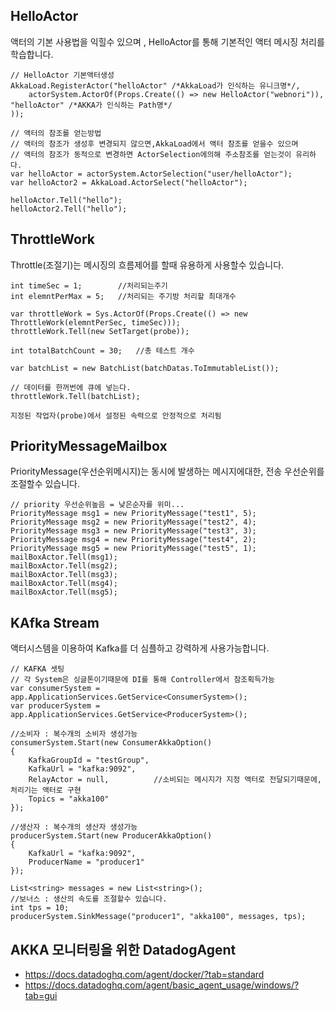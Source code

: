 ## HelloActor

액터의 기본 사용법을 익힐수 있으며 , HelloActor를 통해 기본적인 액터 메시징 처리를 학습합니다.

    // HelloActor 기본액터생성
    AkkaLoad.RegisterActor("helloActor" /*AkkaLoad가 인식하는 유니크명*/,
        actorSystem.ActorOf(Props.Create(() => new HelloActor("webnori")), "helloActor" /*AKKA가 인식하는 Path명*/
    ));

    // 액터의 참조를 얻는방법
    // 액터의 참조가 생성후 변경되지 않으면,AkkaLoad에서 액터 참조를 얻을수 있으며
    // 액터의 참조가 동적으로 변경하면 ActorSelection에의해 주소참조를 얻는것이 유리하다.
    var helloActor = actorSystem.ActorSelection("user/helloActor");
    var helloActor2 = AkkaLoad.ActorSelect("helloActor");

    helloActor.Tell("hello");
    helloActor2.Tell("hello");



## ThrottleWork

Throttle(조절기)는 메시징의 흐름제어를 할때 유용하게 사용할수 있습니다.

    int timeSec = 1;        //처리되는주기
    int elemntPerMax = 5;   //처리되는 주기방 처리할 최대개수            

    var throttleWork = Sys.ActorOf(Props.Create(() => new ThrottleWork(elemntPerSec, timeSec)));
    throttleWork.Tell(new SetTarget(probe));

    int totalBatchCount = 30;   //총 테스트 개수
            
    var batchList = new BatchList(batchDatas.ToImmutableList());

    // 데이터를 한꺼번에 큐에 넣는다.
    throttleWork.Tell(batchList);

    지정된 작업자(probe)에서 설정된 속력으로 안정적으로 처리됨

## PriorityMessageMailbox

PriorityMessage(우선순위메시지)는 동시에 발생하는 메시지에대한, 전송 우선순위를 조절할수 있습니다.

    // priority 우선순위높음 = 낮은순자를 위미...
    PriorityMessage msg1 = new PriorityMessage("test1", 5);
    PriorityMessage msg2 = new PriorityMessage("test2", 4);
    PriorityMessage msg3 = new PriorityMessage("test3", 3);
    PriorityMessage msg4 = new PriorityMessage("test4", 2);
    PriorityMessage msg5 = new PriorityMessage("test5", 1);
    mailBoxActor.Tell(msg1);
    mailBoxActor.Tell(msg2);
    mailBoxActor.Tell(msg3);
    mailBoxActor.Tell(msg4);
    mailBoxActor.Tell(msg5);

## KAfka Stream

액터시스템을 이용하여 Kafka를 더 심플하고 강력하게 사용가능합니다.

    // KAFKA 셋팅
    // 각 System은 싱글톤이기때문에 DI를 통해 Controller에서 참조획득가능
    var consumerSystem = app.ApplicationServices.GetService<ConsumerSystem>();
    var producerSystem = app.ApplicationServices.GetService<ProducerSystem>();

    //소비자 : 복수개의 소비자 생성가능
    consumerSystem.Start(new ConsumerAkkaOption()
    {
        KafkaGroupId = "testGroup",
        KafkaUrl = "kafka:9092",
        RelayActor = null,          //소비되는 메시지가 지정 액터로 전달되기때문에,처리기는 액터로 구현
        Topics = "akka100"
    });

    //생산자 : 복수개의 생산자 생성가능
    producerSystem.Start(new ProducerAkkaOption()
    {
        KafkaUrl = "kafka:9092",
        ProducerName = "producer1"
    });

    List<string> messages = new List<string>();
    //보너스 : 생산의 속도를 조절할수 있습니다.
    int tps = 10;
    producerSystem.SinkMessage("producer1", "akka100", messages, tps);

## AKKA 모니터링을 위한 DatadogAgent

- https://docs.datadoghq.com/agent/docker/?tab=standard
- https://docs.datadoghq.com/agent/basic_agent_usage/windows/?tab=gui




